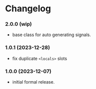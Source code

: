 # Changelog

### 2.0.0 (wip)

- base class for auto generating signals.

### 1.0.1 (2023-12-28)

- fix duplicate `<locals>` slots

### 1.0.0 (2023-12-07)

- initial formal release.
